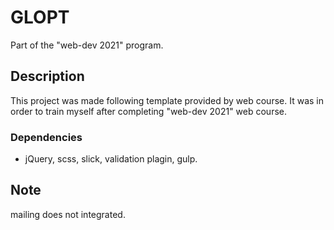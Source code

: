 # GLOPT

Part of the "web-dev 2021" program.

## Description

This project was made following template provided by web course. It was in order to train myself after completing "web-dev 2021" web course.

### Dependencies

* jQuery, scss, slick, validation plagin, gulp.

## Note

mailing does not integrated. 
